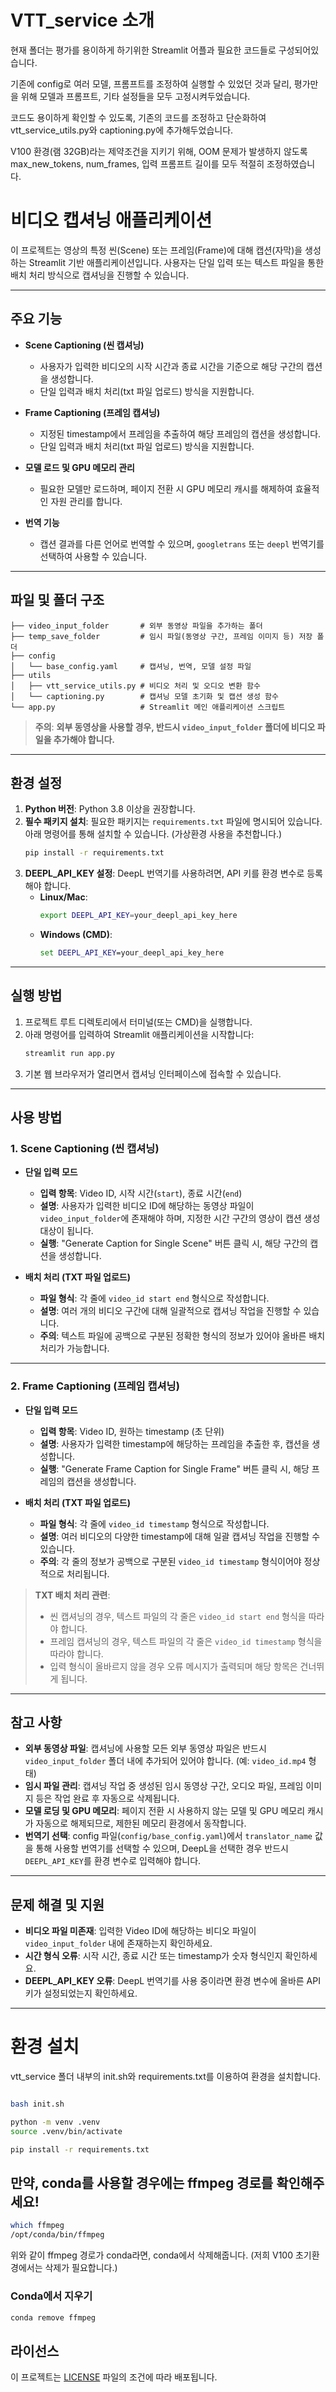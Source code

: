 # VTT_service 소개
현재 폴더는 평가를 용이하게 하기위한 Streamlit 어플과 필요한 코드들로 구성되어있습니다.  

기존에 config로 여러 모델, 프롬프트를 조정하여 실행할 수 있었던 것과 달리, 평가만을 위해 모델과 프롬프트, 기타 설정들을 모두 고정시켜두었습니다.  

코드도 용이하게 확인할 수 있도록, 기존의 코드를 조정하고 단순화하여 vtt_service_utils.py와 captioning.py에 추가해두었습니다.

V100 환경(램 32GB)라는 제약조건을 지키기 위해, OOM 문제가 발생하지 않도록 max_new_tokens, num_frames, 입력 프롬프트 길이를 모두 적절히 조정하였습니다.

# 비디오 캡셔닝 애플리케이션

이 프로젝트는 영상의 특정 씬(Scene) 또는 프레임(Frame)에 대해 캡션(자막)을 생성하는 Streamlit 기반 애플리케이션입니다. 사용자는 단일 입력 또는 텍스트 파일을 통한 배치 처리 방식으로 캡셔닝을 진행할 수 있습니다.

---

## 주요 기능

- **Scene Captioning (씬 캡셔닝)**
  - 사용자가 입력한 비디오의 시작 시간과 종료 시간을 기준으로 해당 구간의 캡션을 생성합니다.
  - 단일 입력과 배치 처리(txt 파일 업로드) 방식을 지원합니다.

- **Frame Captioning (프레임 캡셔닝)**
  - 지정된 timestamp에서 프레임을 추출하여 해당 프레임의 캡션을 생성합니다.
  - 단일 입력과 배치 처리(txt 파일 업로드) 방식을 지원합니다.

- **모델 로드 및 GPU 메모리 관리**
  - 필요한 모델만 로드하며, 페이지 전환 시 GPU 메모리 캐시를 해제하여 효율적인 자원 관리를 합니다.

- **번역 기능**
  - 캡션 결과를 다른 언어로 번역할 수 있으며, `googletrans` 또는 `deepl` 번역기를 선택하여 사용할 수 있습니다.

---

## 파일 및 폴더 구조

```
├── video_input_folder       # 외부 동영상 파일을 추가하는 폴더
├── temp_save_folder         # 임시 파일(동영상 구간, 프레임 이미지 등) 저장 폴더
├── config
│   └── base_config.yaml     # 캡셔닝, 번역, 모델 설정 파일
├── utils
│   ├── vtt_service_utils.py # 비디오 처리 및 오디오 변환 함수
│   └── captioning.py        # 캡셔닝 모델 초기화 및 캡션 생성 함수
└── app.py                   # Streamlit 메인 애플리케이션 스크립트
```

> **주의**: **외부 동영상을 사용할 경우, 반드시 `video_input_folder` 폴더에 비디오 파일을 추가해야 합니다.**

---

## 환경 설정

1. **Python 버전**: Python 3.8 이상을 권장합니다.
2. **필수 패키지 설치**: 필요한 패키지는 `requirements.txt` 파일에 명시되어 있습니다. 아래 명령어를 통해 설치할 수 있습니다. (가상환경 사용을 추천합니다.)
   ```bash
   pip install -r requirements.txt
   ```
3. **DEEPL_API_KEY 설정**: DeepL 번역기를 사용하려면, API 키를 환경 변수로 등록해야 합니다.
   - **Linux/Mac**:
     ```bash
     export DEEPL_API_KEY=your_deepl_api_key_here
     ```
   - **Windows (CMD)**:
     ```cmd
     set DEEPL_API_KEY=your_deepl_api_key_here
     ```

---

## 실행 방법

1. 프로젝트 루트 디렉토리에서 터미널(또는 CMD)을 실행합니다.
2. 아래 명령어를 입력하여 Streamlit 애플리케이션을 시작합니다:
   ```bash
   streamlit run app.py
   ```
3. 기본 웹 브라우저가 열리면서 캡셔닝 인터페이스에 접속할 수 있습니다.

---

## 사용 방법

### 1. Scene Captioning (씬 캡셔닝)

- **단일 입력 모드**
  - **입력 항목**: Video ID, 시작 시간(`start`), 종료 시간(`end`)
  - **설명**: 사용자가 입력한 비디오 ID에 해당하는 동영상 파일이 `video_input_folder`에 존재해야 하며, 지정한 시간 구간의 영상이 캡션 생성 대상이 됩니다.
  - **실행**: "Generate Caption for Single Scene" 버튼 클릭 시, 해당 구간의 캡션을 생성합니다.

- **배치 처리 (TXT 파일 업로드)**
  - **파일 형식**: 각 줄에 `video_id start end` 형식으로 작성합니다.
  - **설명**: 여러 개의 비디오 구간에 대해 일괄적으로 캡셔닝 작업을 진행할 수 있습니다.
  - **주의**: 텍스트 파일에 공백으로 구분된 정확한 형식의 정보가 있어야 올바른 배치 처리가 가능합니다.

---

### 2. Frame Captioning (프레임 캡셔닝)

- **단일 입력 모드**
  - **입력 항목**: Video ID, 원하는 timestamp (초 단위)
  - **설명**: 사용자가 입력한 timestamp에 해당하는 프레임을 추출한 후, 캡션을 생성합니다.
  - **실행**: "Generate Frame Caption for Single Frame" 버튼 클릭 시, 해당 프레임의 캡션을 생성합니다.

- **배치 처리 (TXT 파일 업로드)**
  - **파일 형식**: 각 줄에 `video_id timestamp` 형식으로 작성합니다.
  - **설명**: 여러 비디오의 다양한 timestamp에 대해 일괄 캡셔닝 작업을 진행할 수 있습니다.
  - **주의**: 각 줄의 정보가 공백으로 구분된 `video_id timestamp` 형식이어야 정상적으로 처리됩니다.

> **TXT 배치 처리 관련**:  
> - 씬 캡셔닝의 경우, 텍스트 파일의 각 줄은 `video_id start end` 형식을 따라야 합니다.  
> - 프레임 캡셔닝의 경우, 텍스트 파일의 각 줄은 `video_id timestamp` 형식을 따라야 합니다.  
> - 입력 형식이 올바르지 않을 경우 오류 메시지가 출력되며 해당 항목은 건너뛰게 됩니다.

---

## 참고 사항

- **외부 동영상 파일**: 캡셔닝에 사용할 모든 외부 동영상 파일은 반드시 `video_input_folder` 폴더 내에 추가되어 있어야 합니다. (예: `video_id.mp4` 형태)
- **임시 파일 관리**: 캡셔닝 작업 중 생성된 임시 동영상 구간, 오디오 파일, 프레임 이미지 등은 작업 완료 후 자동으로 삭제됩니다.
- **모델 로딩 및 GPU 메모리**: 페이지 전환 시 사용하지 않는 모델 및 GPU 메모리 캐시가 자동으로 해제되므로, 제한된 메모리 환경에서 동작합니다.
- **번역기 선택**: config 파일(`config/base_config.yaml`)에서 `translator_name` 값을 통해 사용할 번역기를 선택할 수 있으며, DeepL을 선택한 경우 반드시 `DEEPL_API_KEY`를 환경 변수로 입력해야 합니다.

---

## 문제 해결 및 지원

- **비디오 파일 미존재**: 입력한 Video ID에 해당하는 비디오 파일이 `video_input_folder` 내에 존재하는지 확인하세요.
- **시간 형식 오류**: 시작 시간, 종료 시간 또는 timestamp가 숫자 형식인지 확인하세요.
- **DEEPL_API_KEY 오류**: DeepL 번역기를 사용 중이라면 환경 변수에 올바른 API 키가 설정되었는지 확인하세요.

---

# 환경 설치
vtt_service 폴더 내부의 init.sh와 requirements.txt를 이용하여 환경을 설치합니다.
```bash

bash init.sh 

python -m venv .venv
source .venv/bin/activate

pip install -r requirements.txt
```

## 만약, conda를 사용할 경우에는 ffmpeg 경로를 확인해주세요!
```bash
which ffmpeg
/opt/conda/bin/ffmpeg
```
위와 같이 ffmpeg 경로가 conda라면, conda에서 삭제해줍니다. (저희 V100 초기환경에서는 삭제가 필요합니다.)
### Conda에서 지우기
```bash
conda remove ffmpeg
```

## 라이선스

이 프로젝트는 [LICENSE](LICENSE) 파일의 조건에 따라 배포됩니다.






